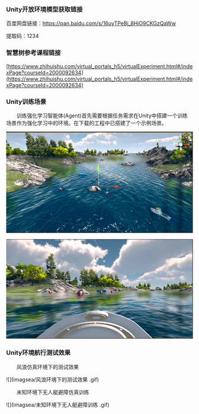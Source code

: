 ### Unity开放环境模型获取链接

百度网盘链接：[https://pan.baidu.com/s/16uyTPeBj_8HiO9CKGzQaWw ](https://pan.baidu.com/s/16uyTPeBj_8HiO9CKGzQaWw )

提取码：1234


### 智慧树参考课程链接
[https://www.zhihuishu.com/virtual_portals_h5/virtualExperiment.html#/indexPage?courseId=2000092634](https://www.zhihuishu.com/virtual_portals_h5/virtualExperiment.html#/indexPage?courseId=2000092634)

### Unity训练场景

&emsp;&emsp;训练强化学习智能体(Agent)首先需要根据任务需求在Unity中搭建一个训练场景作为强化学习中的环境。在下载的工程中已搭建了一个示例场景。

![](image/unity17.PNG)

![](image/unity18.PNG)

### Unity环境航行测试效果

&emsp;&emsp;风浪仿真环境下的测试效果 

![](imagsea/风浪环境下的测试效果 .gif)

&emsp;&emsp;未知环境下无人艇避障仿真训练 

![](imagsea/未知环境下无人艇避障训练 .gif)





